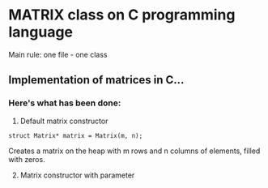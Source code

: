 # MATRIX class on C programming language

Main rule: one file - one class

## Implementation of matrices in C...

### Here's what has been done:

1. Default matrix constructor

`struct Matrix* matrix = Matrix(m, n);`

Creates a matrix on the heap with m rows and n columns of elements, filled with zeros.

2. Matrix constructor with parameter